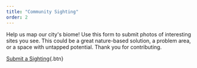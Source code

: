 ```yaml
---
title: "Community Sighting"
order: 2
---
```

Help us map our city's biome! Use this form to submit photos of interesting sites you see. This could be a great nature-based solution, a problem area, or a space with untapped potential. Thank you for contributing.

[Submit a Sighting](https://tally.so/r/mOKz0A){.btn}
